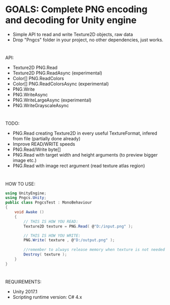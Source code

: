 # GOALS: Complete PNG encoding and decoding for Unity engine
- Simple API to read and write Texture2D objects, raw data
- Drop "Pngcs" folder in your project, no other dependencies, just works.
#
API:
- Texture2D PNG.Read
- Texture2D PNG.ReadAsync (experimental)
- Color[] PNG.ReadColors
- Color[] PNG.ReadColorsAsync (experimental)
- PNG.Write
- PNG.WriteAsync
- PNG.WriteLargeAsync (experimental)
- PNG.WriteGrayscaleAsync
#
TODO:
- PNG.Read creating Texture2D in every useful TextureFormat, infered from file (partially done already)
- Improve READ/WRITE speeds
- PNG.Read/Write byte[]
- PNG.Read with target width and height arguments (to preview bigger image etc.)
- PNG.Read with image rect argument (read texture atlas region)
#
HOW TO USE:
```C#
using UnityEngine;
using Pngcs.Unity;
public class PngcsTest : MonoBehaviour
{
    void Awake ()
    {
        // THIS IS HOW YOU READ:
        Texture2D texture = PNG.Read( @"D:/input.png" );

        // THIS IS HOW YOU WRITE:
        PNG.Write( texture , @"D:/output.png" );
        
        //remember to always release memory when texture is not needed anymore:
        Destroy( texture );
    }
}
```
#
REQUIREMENTS:
- Unity 2017.1
- Scripting runtime version: C# 4.x
#
